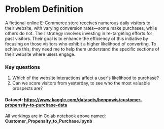 # Problem Definition

A fictional online E-Commerce store receives numerous daily visitors to their website, with varying conversion rates—some make purchases, while others do not. Their strategy involves investing in re-targeting efforts for past visitors. Their goal is to enhance the efficiency of this initiative by focusing on those visitors who exhibit a higher likelihood of converting. To achieve this, they need me to help them understand the specific sections of their website where users engage.

### Key questions
1.   Which of the website interactions affect a user's likelihood to purchase?
2.   Can we score visitors from yesterday, to see who the most valuable prospects are?

#### Dataset: https://www.kaggle.com/datasets/benpowis/customer-propensity-to-purchase-data

All workings are in Colab notebook above named: **Customer_Propensity_to_Purchase.ipynb**
